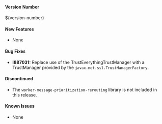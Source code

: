 #### Version Number
${version-number}

#### New Features
- None

#### Bug Fixes
- **I887031:** Replace use of the TrustEverythingTrustManager with a TrustManager provided by the
  `javax.net.ssl.TrustManagerFactory`.

#### Discontinued
- The `worker-message-prioritization-rerouting` library is not included in this release.

#### Known Issues
- None
